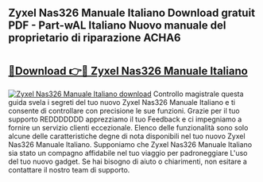## Zyxel Nas326 Manuale Italiano Download gratuit PDF - Part-wAL Italiano Nuovo manuale del proprietario di riparazione ACHA6

# <h2><a href="http://dfaczpf.blite.top/?on=Zyxel+Nas326+Manuale+Italiano">🔗Download 👉🔴 Zyxel Nas326 Manuale Italiano</a></h2>

[![Zyxel Nas326 Manuale Italiano download](https://i.imgur.com/lujVjoI.png)](http://dfaczpf.blite.top/?on=Zyxel+Nas326+Manuale+Italiano)
Controllo magistrale questa guida svela i segreti del tuo nuovo Zyxel Nas326 Manuale Italiano e ti consente di controllare con precisione le sue funzioni. Grazie per il tuo supporto REDDDDDDD apprezziamo il tuo Feedback e ci impegniamo a fornire un servizio clienti eccezionale. Elenco delle funzionalità sono solo alcune delle caratteristiche degne di nota disponibili nel tuo nuovo Zyxel Nas326 Manuale Italiano. Supponiamo che Zyxel Nas326 Manuale Italiano sia stato un compagno affidabile nel tuo viaggio per padroneggiare L'uso del tuo nuovo gadget. Se hai bisogno di aiuto o chiarimenti, non esitare a contattare il nostro team di supporto.
